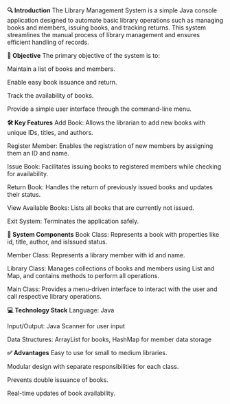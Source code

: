 **🔍 Introduction**
The Library Management System is a simple Java console application designed to automate basic library operations such as managing books and members, issuing books, and tracking returns. This system streamlines the manual process of library management and ensures efficient handling of records.

**🎯 Objective**
The primary objective of the system is to:

Maintain a list of books and members.

Enable easy book issuance and return.

Track the availability of books.

Provide a simple user interface through the command-line menu.

**🛠️ Key Features**
Add Book: Allows the librarian to add new books with unique IDs, titles, and authors.

Register Member: Enables the registration of new members by assigning them an ID and name.

Issue Book: Facilitates issuing books to registered members while checking for availability.

Return Book: Handles the return of previously issued books and updates their status.

View Available Books: Lists all books that are currently not issued.

Exit System: Terminates the application safely.

**🧱 System Components**
Book Class: Represents a book with properties like id, title, author, and isIssued status.

Member Class: Represents a library member with id and name.

Library Class: Manages collections of books and members using List and Map, and contains methods to perform all operations.

Main Class: Provides a menu-driven interface to interact with the user and call respective library operations.

**💻 Technology Stack**
Language: Java

Input/Output: Java Scanner for user input

Data Structures: ArrayList for books, HashMap for member data storage

**✅ Advantages**
Easy to use for small to medium libraries.

Modular design with separate responsibilities for each class.

Prevents double issuance of books.

Real-time updates of book availability.
